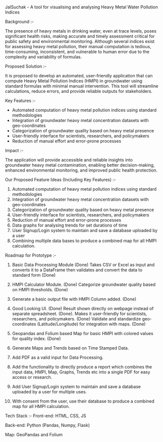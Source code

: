JalSuchak - A tool for visualising and analysing Heavy Metal Water Pollution Indices

Background :-

The presence of heavy metals in drinking water, even at trace levels, poses significant health risks, making accurate and timely assessment critical for public safety and environmental monitoring. Although several indices exist for assessing heavy metal pollution, their manual computation is tedious, time-consuming, inconsistent, and vulnerable to human error due to the complexity and variability of formulas.

Proposed Solution :-

It is proposed to develop an automated, user-friendly application that can compute Heavy Metal Pollution Indices (HMPI) in groundwater using standard formulas with minimal manual intervention. This tool will streamline calculations, reduce errors, and provide reliable outputs for stakeholders.

Key Features :-

- Automated computation of heavy metal pollution indices using standard methodologies
- Integration of groundwater heavy metal concentration datasets with geo-coordinates
- Categorization of groundwater quality based on heavy metal presence
- User-friendly interface for scientists, researchers, and policymakers
- Reduction of manual effort and error-prone processes

Impact :-

The application will provide accessible and reliable insights into groundwater heavy metal contamination, enabling better decision-making, enhanced environmental monitoring, and improved public health protection.


Our Proposed Feature Ideas (Including Key Features) :-

1. Automated computation of heavy metal pollution indices using standard methodologies
2. Integration of groundwater heavy metal concentration datasets with geo-coordinates
3. Categorization of groundwater quality based on heavy metal presence
4. User-friendly interface for scientists, researchers, and policymakers
5. Reduction of manual effort and error-prone processes
6. Data graphs for analysing trends for set durations of time
7. User Signup/Login system to maintain and save a database uploaded by a user
8. Combining multiple data bases to produce a combined map for all HMPI calculation.


Roadmap for Prototype :-

1. Basic Data Processing Module (Done)
   Takes CSV or Excel as input and converts it to a DataFrame then validates and convert the data to standard form (Done)

2. HMPI Calculator Module. (Done)
   Categorize groundwater quality based on HMPI thresholds. (Done)

3. Generate a basic output file with HMPI Column added. (Done)

4. Good Looking UI. (Done)
   Result shown directly on webpage instead of separate spreadsheet. (Done).
   Makes it user-friendly for scientists, researchers, and policymakers. (Done)
   Validate and standardize geo-coordinates (Latitude/Longitude) for integration with maps. (Done)

5. Geopandas and Folium based Map for basic HMPI with colored values for quality index. (Done)

6. Generate Maps and Trends based on Time Stamped Data.

7. Add PDF as a valid input for Data Processing.

8. Add the functionality to directly produce a report which combines the input data, HMPI, Map, Graphs, Trends etc into a single PDF for easy access or research.

9. Add User Signup/Login system to maintain and save a database uploaded by a user for multiple uses.

10. With consent from the user, use their database to produce a combined map for all HMPI calculation.

Tech Stack :-
Front-end: HTML, CSS, JS

Back-end: Python (Pandas, Numpy, Flask)

Map: GeoPandas and Folium